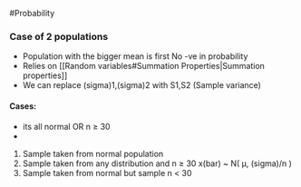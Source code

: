 #Probability 
### Case of 2 populations
- Population with the bigger mean is first
  No -ve in probability
-   Relies on [[Random variables#Summation Properties|Summation properties]]
- We can replace (sigma)1,(sigma)2 with S1,S2 (Sample variance)
#### Cases:
- its all normal OR n ≥ 30
- 
1. Sample taken from normal population
2. Sample taken from any distribution and n ≥ 30
   x(bar) ~ N( µ, (sigma)/n )
3. Sample taken from normal but sample n < 30


